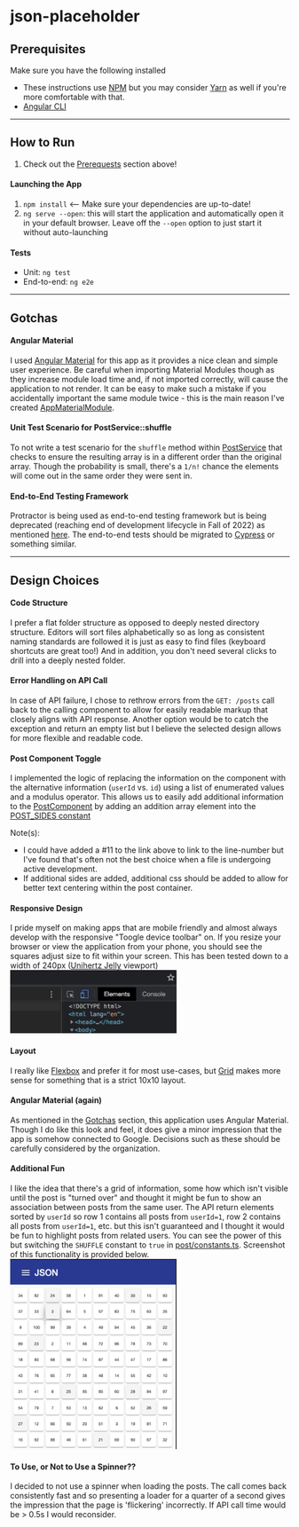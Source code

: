 # json-placeholder

## Prerequisites
Make sure you have the following installed
* These instructions use [NPM](https://www.npmjs.com/) but you may consider [Yarn](https://yarnpkg.com/) as well if you're more comfortable with that.
* [Angular CLI](https://angular.io/cli)

<hr>

## How to Run
1. Check out the [Prerequests](#Prerequisites) section above!

#### Launching the App
1. `npm install` <-- Make sure your dependencies are up-to-date!
2. `ng serve --open`: this will start the application and automatically open it in your default browser. Leave off the `--open` option to just start it without auto-launching

#### Tests
* Unit: `ng test`
* End-to-end: `ng e2e`

<hr>

## Gotchas
#### Angular Material
I used [Angular Material](https://material.angular.io/) for this app as it provides a nice clean and simple user experience. Be careful when importing Material Modules though as they increase module load time and, if not imported correctly, will cause the application to not render. It can be easy to make such a mistake if you accidentally important the same module twice - this is the main reason I've created [AppMaterialModule](https://github.com/jgf5013/json-placeholder/blob/main/src/app/material/app-material.module.ts).

#### Unit Test Scenario for PostService::shuffle
To not write a test scenario for the `shuffle` method within [PostService](https://github.com/jgf5013/json-placeholder/blob/main/src/app/post/post.service.ts) that checks to ensure the resulting array is in a different order than the original array. Though the probability is small, there's a `1/n!` chance the elements will come out in the same order they were sent in.

#### End-to-End Testing Framework
Protractor is being used as end-to-end testing framework but is being deprecated (reaching end of development lifecycle in Fall of 2022) as mentioned [here](https://github.com/angular/protractor/issues/5502). The end-to-end tests should be migrated to [Cypress](https://www.cypress.io/) or something similar.

<hr>

## Design Choices

#### Code Structure
I prefer a flat folder structure as opposed to deeply nested directory structure. Editors will sort files alphabetically so as long as consistent naming standards are followed it is just as easy to find files (keyboard shortcuts are great too!) And in addition, you don't need several clicks to drill into a deeply nested folder.

#### Error Handling on API Call
In case of API failure, I chose to rethrow errors from the `GET: /posts` call back to the calling component to allow for easily readable markup that closely aligns with API response. Another option would be to catch the exception and return an empty list but I believe the selected design allows for more flexible and readable code.

#### Post Component Toggle
I implemented the logic of replacing the information on the component with the alternative information (`userId` vs. `id`) using a list of enumerated values and a modulus operator. This allows us to easily add additional information to the [PostComponent](https://github.com/jgf5013/json-placeholder/blob/main/src/app/post/post.component.ts) by adding an addition array element into the [POST_SIDES constant](https://github.com/jgf5013/json-placeholder/blob/main/src/app/post/constants.ts)

Note(s):
* I could have added a #11 to the link above to link to the line-number but I've found that's often not the best choice when a file is undergoing active development.
* If additional sides are added, additional css should be added to allow for better text centering within the post container.

#### Responsive Design
I pride myself on making apps that are mobile friendly and almost always develop with the responsive "Toogle device toolbar" on. If you resize your browser or view the application from your phone, you should see the squares adjust size to fit within your screen. This has been tested down to a width of 240px ([Unihertz Jelly](https://www.unihertz.com/jelly-2.html) viewport)
<img src="https://github.com/jgf5013/json-placeholder/blob/main/responsive-design.png" width=300>

#### Layout
I really like [Flexbox](https://css-tricks.com/snippets/css/a-guide-to-flexbox/) and prefer it for most use-cases, but [Grid](https://css-tricks.com/snippets/css/complete-guide-grid/) makes more sense for something that is a strict 10x10 layout.

#### Angular Material (again)
As mentioned in the [Gotchas](#Gotchas) section, this application uses Angular Material. Though I do like this look and feel, it does give a minor impression that the app is somehow connected to Google. Decisions such as these should be carefully considered by the organization.

#### Additional Fun
I like the idea that there's a grid of information, some how which isn't visible until the post is "turned over" and thought it might be fun to show an association between posts from the same user. The API return elements sorted by `userId` so row 1 contains all posts from `userId=1`, row 2 contains all posts from `userId=1`, etc. but this isn't guaranteed and I thought it would be fun to highlight posts from related users. You can see the power of this but switching the `SHUFFLE` constant to `true` in [post/constants.ts](https://github.com/jgf5013/json-placeholder/blob/main/src/app/post/constants.ts). Screenshot of this functionality is provided below.
<img src="https://github.com/jgf5013/json-placeholder/blob/main/shuffled-posts.png" width=300>


#### To Use, or Not to Use a Spinner??
I decided to not use a spinner when loading the posts. The call comes back consistently fast and so presenting a loader for a quarter of a second gives the impression that the page is 'flickering' incorrectly. If API call time would be > 0.5s I would reconsider.
